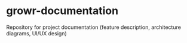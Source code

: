 # growr-documentation
Repository for project documentation (feature description, architecture diagrams, UI/UX design)
